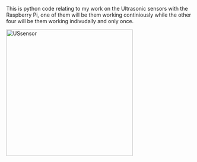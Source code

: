 This is python code relating to my work on the Ultrasonic sensors with the Raspberry Pi, one of them will be them working continiously while the other four will be them working indivudally and only once.

<img width="341" alt="USsensor" src="https://github.com/user-attachments/assets/c1d793e9-3612-418e-9348-d80f695e12d7">
